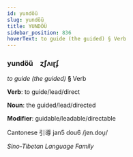 ```yaml
---
id: yundöü
slug: yundöü
title: YUNDÖÜ
sidebar_position: 836
hoverText: to guide (the guided) § Verb
---
```


### yundöü&emsp;<span kind="abugida">ɀ̃ʃʌıɽʄ</span>

*to guide (the guided)* **§** Verb

**Verb**: to guide/lead/direct

**Noun**: the guided/lead/directed

**Modifier**: guidable/leadable/directable

Cantonese 引導 jan5 dou6 /jɐn.dou̯/

*Sino-Tibetan Language Family*